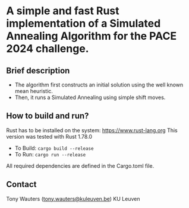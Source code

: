 # A simple and fast Rust implementation of a Simulated Annealing Algorithm for the PACE 2024 challenge.

## Brief description

- The algorithm first constructs an initial solution using the well known mean heuristic.
- Then, it runs a Simulated Annealing using simple shift moves.


## How to build and run?

Rust has to be installed on the system: https://www.rust-lang.org
This version was tested with Rust 1.78.0
- To Build: `cargo build --release`
- To Run: `cargo run --release`

All required dependencies are defined in the Cargo.toml file.

## Contact

Tony Wauters (tony.wauters@kuleuven.be)
KU Leuven
